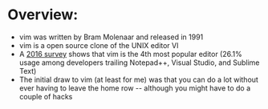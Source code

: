 # Overview:

- vim was written by Bram Molenaar and released in 1991
- vim is a open source clone of the UNIX editor VI
- A [2016 survey][1] shows that vim is the 4th most popular editor (26.1% usage among developers
  trailing Notepad++, Visual Studio, and Sublime Text)
- The initial draw to vim (at least for me) was that you can do a lot without ever having to leave
  the home row -- although you might have to do a couple of hacks

[1]: http://stackoverflow.com/research/developer-survey-2016#technology-development-environments
